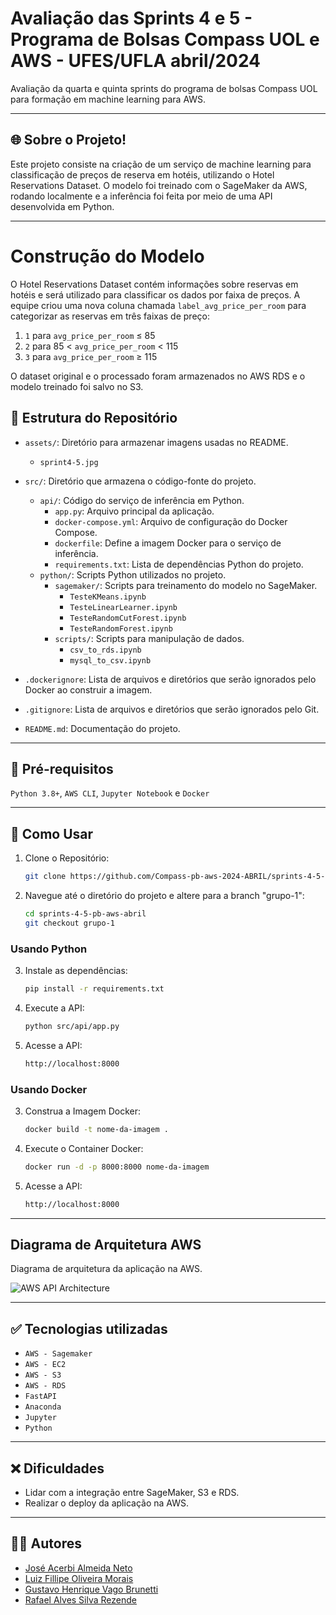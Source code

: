 # Avaliação das Sprints 4 e 5 - Programa de Bolsas Compass UOL e AWS - UFES/UFLA abril/2024

Avaliação da quarta e quinta sprints do programa de bolsas Compass UOL para formação em machine learning para AWS.

***

## 🌐 Sobre o Projeto!

Este projeto consiste na criação de um serviço de machine learning para classificação de preços de reserva em hotéis, utilizando o Hotel Reservations Dataset. O modelo foi treinado com o SageMaker da AWS, rodando localmente e a inferência foi feita por meio de uma API desenvolvida em Python. 

***

# Construção do Modelo

O Hotel Reservations Dataset contém informações sobre reservas em hotéis e será utilizado para classificar os dados por faixa de preços. A equipe criou uma nova coluna chamada `label_avg_price_per_room` para categorizar as reservas em três faixas de preço:

1. `1` para `avg_price_per_room` ≤ 85
2. `2` para 85 < `avg_price_per_room` < 115
3. `3` para `avg_price_per_room` ≥ 115

O dataset original e o processado foram armazenados no AWS RDS e o modelo treinado foi salvo no S3.

## 📂 Estrutura do Repositório

- `assets/`: Diretório para armazenar imagens usadas no README.
    - `sprint4-5.jpg`
      
- `src/`: Diretório que armazena o código-fonte do projeto.
    - `api/`: Código do serviço de inferência em Python.
        - `app.py`: Arquivo principal da aplicação.
        - `docker-compose.yml`: Arquivo de configuração do Docker Compose.
        - `dockerfile`: Define a imagem Docker para o serviço de inferência.
        - `requirements.txt`: Lista de dependências Python do projeto.
    - `python/`: Scripts Python utilizados no projeto.
        - `sagemaker/`: Scripts para treinamento do modelo no SageMaker.
            - `TesteKMeans.ipynb`
            - `TesteLinearLearner.ipynb`
            - `TesteRandomCutForest.ipynb`
            - `TesteRandomForest.ipynb`
        - `scripts/`: Scripts para manipulação de dados.
            - `csv_to_rds.ipynb`
            - `mysql_to_csv.ipynb`

- `.dockerignore`: Lista de arquivos e diretórios que serão ignorados pelo Docker ao construir a imagem.
- `.gitignore`: Lista de arquivos e diretórios que serão ignorados pelo Git.
- `README.md`: Documentação do projeto.

***


## 🔧 Pré-requisitos

`Python 3.8+`, `AWS CLI`, `Jupyter Notebook` e `Docker`

***


## 🚀 Como Usar

1. Clone o Repositório:
    ```bash
    git clone https://github.com/Compass-pb-aws-2024-ABRIL/sprints-4-5-pb-aws-abril.git
    ```
2. Navegue até o diretório do projeto e altere para a branch "grupo-1":
    ```bash
    cd sprints-4-5-pb-aws-abril
    git checkout grupo-1
    ```

### Usando Python

3. Instale as dependências:
    ```bash
    pip install -r requirements.txt
    ```

4. Execute a API:
    ```bash
    python src/api/app.py
    ```
    
5. Acesse a API:
   ```bash
   http://localhost:8000
    ```

### Usando Docker

3. Construa a Imagem Docker:
    ```bash
    docker build -t nome-da-imagem .
    ```

4. Execute o Container Docker:
    ```bash
    docker run -d -p 8000:8000 nome-da-imagem
    ```
    
5. Acesse a API:
   ```bash
   http://localhost:8000
    ```

***


## Diagrama de Arquitetura AWS

Diagrama de arquitetura da aplicação na AWS.

![AWS API Architecture]("assets/sprint4-5.jpg")

***


## ✅ Tecnologias utilizadas

- `AWS - Sagemaker`
- `AWS - EC2`
- `AWS - S3`
- `AWS - RDS`
- `FastAPI`
- `Anaconda`
- `Jupyter`
- `Python`

***


## ❌ Dificuldades

- Lidar com a integração entre SageMaker, S3 e RDS.
- Realizar o deploy da aplicação na AWS.

***


## 👨‍💻 Autores

- [José Acerbi Almeida Neto](https://github.com/JoseJaan)
- [Luiz Fillipe Oliveira Morais](https://github.com/LuizFillipe1)
- [Gustavo Henrique Vago Brunetti](https://github.com/GustavoBrunetti)
- [Rafael Alves Silva Rezende](https://github.com/rafa-rez)


